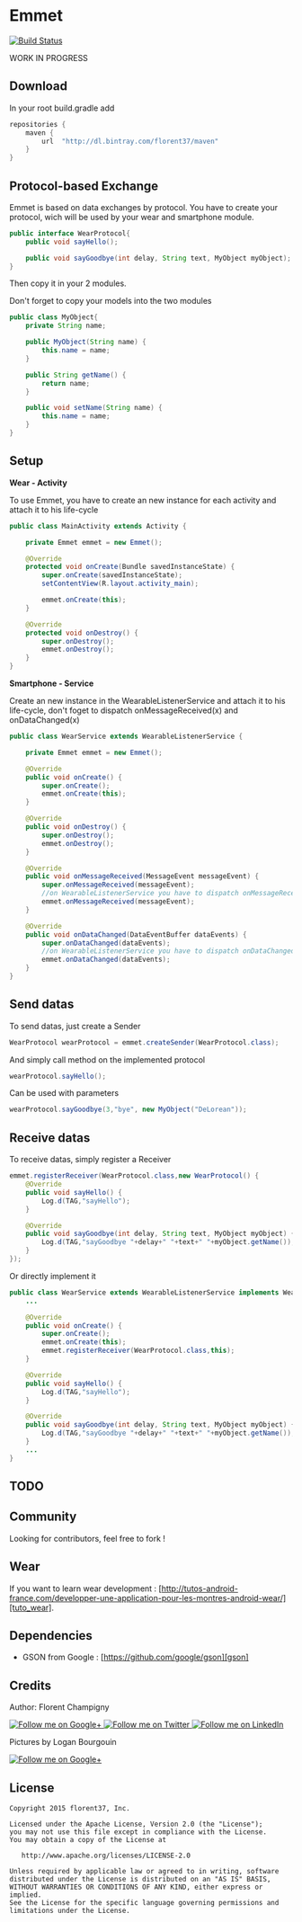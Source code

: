 Emmet
=======

[![Build Status](https://travis-ci.org/florent37/Emmet.svg)](https://travis-ci.org/florent37/Emmet)

WORK IN PROGRESS

Download
--------

In your root build.gradle add
```groovy
repositories {
    maven {
        url  "http://dl.bintray.com/florent37/maven"
    }
}
```

Protocol-based Exchange
--------

Emmet is based on data exchanges by protocol.
You have to create your protocol, wich will be used by your wear and smartphone module.

```java
public interface WearProtocol{
    public void sayHello();

    public void sayGoodbye(int delay, String text, MyObject myObject);
}
```

Then copy it in your 2 modules.

Don't forget to copy your models into the two modules
```java
public class MyObject{
    private String name;

    public MyObject(String name) {
        this.name = name;
    }

    public String getName() {
        return name;
    }

    public void setName(String name) {
        this.name = name;
    }
}
```

Setup
--------

**Wear - Activity**

To use Emmet, you have to create an new instance for each activity
and attach it to his life-cycle

```java
public class MainActivity extends Activity {

    private Emmet emmet = new Emmet();

    @Override
    protected void onCreate(Bundle savedInstanceState) {
        super.onCreate(savedInstanceState);
        setContentView(R.layout.activity_main);

        emmet.onCreate(this);
    }

    @Override
    protected void onDestroy() {
        super.onDestroy();
        emmet.onDestroy();
    }
}
```

**Smartphone - Service**

Create an new instance in the WearableListenerService
and attach it to his life-cycle,
don't foget to dispatch onMessageReceived(x) and onDataChanged(x)

```java
public class WearService extends WearableListenerService {

    private Emmet emmet = new Emmet();

    @Override
    public void onCreate() {
        super.onCreate();
        emmet.onCreate(this);
    }

    @Override
    public void onDestroy() {
        super.onDestroy();
        emmet.onDestroy();
    }

    @Override
    public void onMessageReceived(MessageEvent messageEvent) {
        super.onMessageReceived(messageEvent);
        //on WearableListenerService you have to dispatch onMessageReceived(x)
        emmet.onMessageReceived(messageEvent);
    }

    @Override
    public void onDataChanged(DataEventBuffer dataEvents) {
        super.onDataChanged(dataEvents);
        //on WearableListenerService you have to dispatch onDataChanged(x)
        emmet.onDataChanged(dataEvents);
    }
}
```

Send datas
--------

To send datas, just create a Sender

```java
WearProtocol wearProtocol = emmet.createSender(WearProtocol.class);
```

And simply call method on the implemented protocol
```java
wearProtocol.sayHello();
```
Can be used with parameters
```java
wearProtocol.sayGoodbye(3,"bye", new MyObject("DeLorean"));
```

Receive datas
--------

To receive datas, simply register a Receiver

```java
emmet.registerReceiver(WearProtocol.class,new WearProtocol() {
    @Override
    public void sayHello() {
        Log.d(TAG,"sayHello");
    }

    @Override
    public void sayGoodbye(int delay, String text, MyObject myObject) {
        Log.d(TAG,"sayGoodbye "+delay+" "+text+" "+myObject.getName());
    }
});
```

Or directly implement it
```java
public class WearService extends WearableListenerService implements WearProtocol {
    ...

    @Override
    public void onCreate() {
        super.onCreate();
        emmet.onCreate(this);
        emmet.registerReceiver(WearProtocol.class,this);
    }

    @Override
    public void sayHello() {
        Log.d(TAG,"sayHello");
    }

    @Override
    public void sayGoodbye(int delay, String text, MyObject myObject) {
        Log.d(TAG,"sayGoodbye "+delay+" "+text+" "+myObject.getName());
    }
    ...
}
```

TODO
--------

Community
--------

Looking for contributors, feel free to fork !

Wear
--------

If you want to learn wear development : [http://tutos-android-france.com/developper-une-application-pour-les-montres-android-wear/][tuto_wear].

Dependencies
--------

- GSON from Google : [https://github.com/google/gson][gson]

Credits
-------

Author: Florent Champigny

<a href="https://plus.google.com/+florentchampigny">
  <img alt="Follow me on Google+"
       src="https://raw.githubusercontent.com/florent37/DaVinci/master/mobile/src/main/res/drawable-hdpi/gplus.png" />
</a>
<a href="https://twitter.com/florent_champ">
  <img alt="Follow me on Twitter"
       src="https://raw.githubusercontent.com/florent37/DaVinci/master/mobile/src/main/res/drawable-hdpi/twitter.png" />
</a>
<a href="https://www.linkedin.com/profile/view?id=297860624">
  <img alt="Follow me on LinkedIn"
       src="https://raw.githubusercontent.com/florent37/DaVinci/master/mobile/src/main/res/drawable-hdpi/linkedin.png" />
</a>


Pictures by Logan Bourgouin

<a href="https://plus.google.com/+LoganBOURGOIN">
  <img alt="Follow me on Google+"
       src="https://raw.githubusercontent.com/florent37/DaVinci/master/mobile/src/main/res/drawable-hdpi/gplus.png" />
</a>

License
--------

    Copyright 2015 florent37, Inc.

    Licensed under the Apache License, Version 2.0 (the "License");
    you may not use this file except in compliance with the License.
    You may obtain a copy of the License at

       http://www.apache.org/licenses/LICENSE-2.0

    Unless required by applicable law or agreed to in writing, software
    distributed under the License is distributed on an "AS IS" BASIS,
    WITHOUT WARRANTIES OR CONDITIONS OF ANY KIND, either express or implied.
    See the License for the specific language governing permissions and
    limitations under the License.


[snap]: https://oss.sonatype.org/content/repositories/snapshots/
[tuto_wear]: http://tutos-android-france.com/developper-une-application-pour-les-montres-android-wear/
[gson]: https://github.com/google/gson